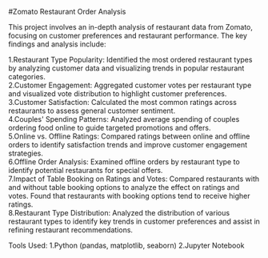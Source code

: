 
#Zomato Restaurant Order Analysis

This project involves an in-depth analysis of restaurant data from Zomato, focusing on customer preferences and restaurant performance. The key findings and analysis include:

1.Restaurant Type Popularity: Identified the most ordered restaurant types by analyzing customer data and visualizing trends in popular restaurant categories.                                                                           
2.Customer Engagement: Aggregated customer votes per restaurant type and visualized vote distribution to highlight customer preferences.                                                                                        
3.Customer Satisfaction: Calculated the most common ratings across restaurants to assess general customer sentiment.                                                                                                                                                      
4.Couples' Spending Patterns: Analyzed average spending of couples ordering food online to guide targeted promotions and offers.                                                                                                          
5.Online vs. Offline Ratings: Compared ratings between online and offline orders to identify satisfaction trends and improve customer engagement strategies.                                                    
6.Offline Order Analysis: Examined offline orders by restaurant type to identify potential restaurants for special offers.                                                                               
7.Impact of Table Booking on Ratings and Votes: Compared restaurants with and without table booking options to analyze the effect on ratings and votes. Found that restaurants with booking options tend to receive higher ratings.                                              
8.Restaurant Type Distribution: Analyzed the distribution of various restaurant types to identify key trends in customer preferences and assist in refining restaurant recommendations.                                                             


Tools Used:
1.Python (pandas, matplotlib, seaborn)
2.Jupyter Notebook
